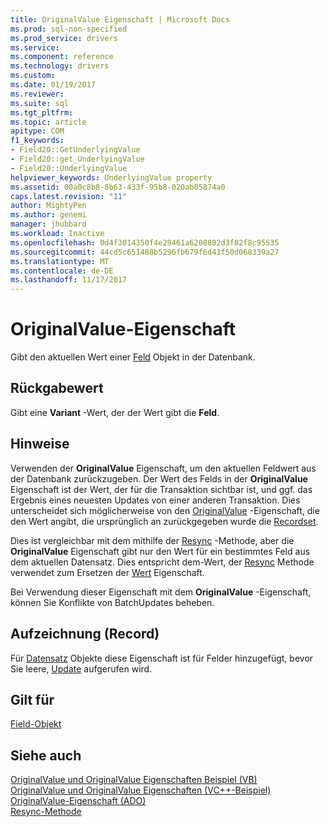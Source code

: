```yaml
---
title: OriginalValue Eigenschaft | Microsoft Docs
ms.prod: sql-non-specified
ms.prod_service: drivers
ms.service: 
ms.component: reference
ms.technology: drivers
ms.custom: 
ms.date: 01/19/2017
ms.reviewer: 
ms.suite: sql
ms.tgt_pltfrm: 
ms.topic: article
apitype: COM
f1_keywords:
- Field20::GetUnderlyingValue
- Field20::get_UnderlyingValue
- Field20::UnderlyingValue
helpviewer_keywords: UnderlyingValue property
ms.assetid: 00a0c8b8-8b63-433f-95b8-020ab05874a0
caps.latest.revision: "11"
author: MightyPen
ms.author: genemi
manager: jhubbard
ms.workload: Inactive
ms.openlocfilehash: 0d4f3014350f4e29461a6208802d3f82f8c95535
ms.sourcegitcommit: 44cd5c651488b5296fb679f6d43f50d068339a27
ms.translationtype: MT
ms.contentlocale: de-DE
ms.lasthandoff: 11/17/2017
---
```

# <a name="underlyingvalue-property"></a>OriginalValue-Eigenschaft
Gibt den aktuellen Wert einer [Feld](../../../ado/reference/ado-api/field-object.md) Objekt in der Datenbank.  
  
## <a name="return-value"></a>Rückgabewert  
 Gibt eine **Variant** -Wert, der der Wert gibt die **Feld**.  
  
## <a name="remarks"></a>Hinweise  
 Verwenden der **OriginalValue** Eigenschaft, um den aktuellen Feldwert aus der Datenbank zurückzugeben. Der Wert des Felds in der **OriginalValue** Eigenschaft ist der Wert, der für die Transaktion sichtbar ist, und ggf. das Ergebnis eines neuesten Updates von einer anderen Transaktion. Dies unterscheidet sich möglicherweise von den [OriginalValue](../../../ado/reference/ado-api/originalvalue-property-ado.md) -Eigenschaft, die den Wert angibt, die ursprünglich an zurückgegeben wurde die [Recordset](../../../ado/reference/ado-api/recordset-object-ado.md).  
  
 Dies ist vergleichbar mit dem mithilfe der [Resync](../../../ado/reference/ado-api/resync-method.md) -Methode, aber die **OriginalValue** Eigenschaft gibt nur den Wert für ein bestimmtes Feld aus dem aktuellen Datensatz. Dies entspricht dem-Wert, der [Resync](../../../ado/reference/ado-api/resync-method.md) Methode verwendet zum Ersetzen der [Wert](../../../ado/reference/ado-api/value-property-ado.md) Eigenschaft.  
  
 Bei Verwendung dieser Eigenschaft mit dem **OriginalValue** -Eigenschaft, können Sie Konflikte von BatchUpdates beheben.  
  
## <a name="record"></a>Aufzeichnung (Record)  
 Für [Datensatz](../../../ado/reference/ado-api/record-object-ado.md) Objekte diese Eigenschaft ist für Felder hinzugefügt, bevor Sie leere, [Update](../../../ado/reference/ado-api/update-method.md) aufgerufen wird.  
  
## <a name="applies-to"></a>Gilt für  
 [Field-Objekt](../../../ado/reference/ado-api/field-object.md)  
  
## <a name="see-also"></a>Siehe auch  
 [OriginalValue und OriginalValue Eigenschaften Beispiel (VB)](../../../ado/reference/ado-api/originalvalue-and-underlyingvalue-properties-example-vb.md)   
 [OriginalValue und OriginalValue Eigenschaften (VC++-Beispiel)](../../../ado/reference/ado-api/originalvalue-and-underlyingvalue-properties-example-vc.md)   
 [OriginalValue-Eigenschaft (ADO)](../../../ado/reference/ado-api/originalvalue-property-ado.md)   
 [Resync-Methode](../../../ado/reference/ado-api/resync-method.md)
